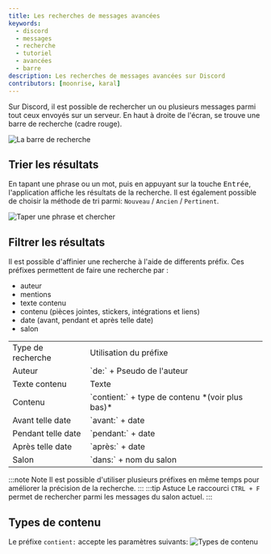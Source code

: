 ```yaml
---
title: Les recherches de messages avancées
keywords:
  - discord
  - messages
  - recherche
  - tutoriel
  - avancées
  - barre
description: Les recherches de messages avancées sur Discord
contributors: [moonrise, karal]
---
```


Sur Discord, il est possible de rechercher un ou plusieurs messages parmi tout ceux envoyés sur un serveur. En haut à droite de l'écran, se trouve une barre de recherche (cadre rouge).

<img alt="La barre de recherche" src="https://i.dfr.gg/CBsW.png"/>

## Trier les résultats

En tapant une phrase ou un mot, puis en appuyant sur la touche <kbd>Entrée</kbd>, l'application affiche les résultats de la recherche. Il est également possible de choisir la méthode de tri parmi: `Nouveau` / `Ancien` / `Pertinent`.

<img alt="Taper une phrase et chercher" src="https://i.dfr.gg/0abE.gif" />

## Filtrer les résultats

Il est possible d'affinier une recherche à l'aide de differents préfix.
Ces préfixes permettent de faire une recherche par :
- auteur
- mentions
- texte contenu
- contenu (pièces jointes, stickers, intégrations et liens)
- date (avant, pendant et après telle date)
- salon

<table>
  <tr><td>Type de recherche</td><td>Utilisation du préfixe</td></tr>
  <tr><td>Auteur</td><td>`de:` + Pseudo de l'auteur</td></tr>
  <tr><td>Texte contenu</td><td>Texte</td></tr>
  <tr><td>Contenu</td><td>`contient:` + type de contenu *(voir plus bas)*</td></tr>
  <tr><td>Avant telle date</td><td>`avant:` + date</td></tr>
  <tr><td>Pendant telle date</td><td>`pendant:` + date</td></tr>
  <tr><td>Après telle date</td><td>`après:` + date</td></tr>
  <tr><td>Salon</td><td>`dans:` + nom du salon</td></tr>
</table>

:::note Note
Il est possible d'utiliser plusieurs préfixes en même temps pour améliorer la précision de la recherche.
:::
:::tip Astuce
Le raccourci `CTRL + F` permet de rechercher parmi les messages du salon actuel.
:::

## Types de contenu

Le préfixe `contient:` accepte les paramètres suivants:
![Types de contenu](https://i.dfr.gg/fcLV.png)

